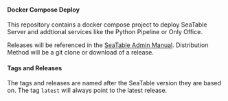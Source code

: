 #### Docker Compose Deploy
This repository contains a docker compose project to deploy SeaTable Server and addtional services like the Python Pipeline or Only Office.

Releases will be referenced in the [SeaTable Admin Manual](https://admin.seatable.io/).
Distribution Method will be a git clone or download of a release.

#### Tags and Releases
The tags and releases are named after the SeaTable version they are based on.
The tag `latest` will always point to the latest release.
